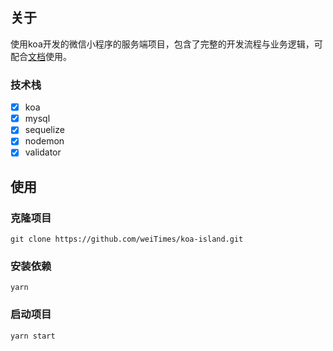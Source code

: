 ## 关于

使用koa开发的微信小程序的服务端项目，包含了完整的开发流程与业务逻辑，可配合[文档](https://blog.ywhoo.cn/docs/nodejs/koa2-oldisland)使用。

### 技术栈

- [x] koa
- [x] mysql
- [x] sequelize
- [x] nodemon
- [x] validator

## 使用

### 克隆项目

```shell
git clone https://github.com/weiTimes/koa-island.git
```

### 安装依赖

```shell
yarn
```

### 启动项目

```shell
yarn start
```